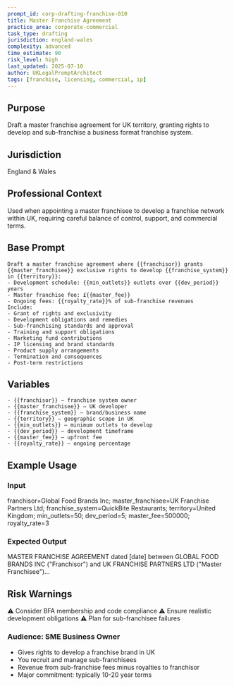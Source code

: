 ```yaml
---
prompt_id: corp-drafting-franchise-010
title: Master Franchise Agreement
practice_area: corporate-commercial
task_type: drafting
jurisdiction: england-wales
complexity: advanced
time_estimate: 90
risk_level: high
last_updated: 2025-07-10
author: UKLegalPromptArchitect
tags: [franchise, licensing, commercial, ip]
---
```


## Purpose
Draft a master franchise agreement for UK territory, granting rights to develop and sub-franchise a business format franchise system.

## Jurisdiction
England & Wales

## Professional Context
Used when appointing a master franchisee to develop a franchise network within UK, requiring careful balance of control, support, and commercial terms.

## Base Prompt
```text
Draft a master franchise agreement where {{franchisor}} grants {{master_franchisee}} exclusive rights to develop {{franchise_system}} in {{territory}}:
- Development schedule: {{min_outlets}} outlets over {{dev_period}} years
- Master franchise fee: £{{master_fee}}
- Ongoing fees: {{royalty_rate}}% of sub-franchise revenues
Include:
- Grant of rights and exclusivity
- Development obligations and remedies
- Sub-franchising standards and approval
- Training and support obligations
- Marketing fund contributions
- IP licensing and brand standards
- Product supply arrangements
- Termination and consequences
- Post-term restrictions
```

## Variables
```text
- {{franchisor}} – franchise system owner
- {{master_franchisee}} – UK developer
- {{franchise_system}} – brand/business name
- {{territory}} – geographic scope in UK
- {{min_outlets}} – minimum outlets to develop
- {{dev_period}} – development timeframe
- {{master_fee}} – upfront fee
- {{royalty_rate}} – ongoing percentage
```

## Example Usage
### Input
franchisor=Global Food Brands Inc; master_franchisee=UK Franchise Partners Ltd; franchise_system=QuickBite Restaurants; territory=United Kingdom; min_outlets=50; dev_period=5; master_fee=500000; royalty_rate=3

### Expected Output
MASTER FRANCHISE AGREEMENT dated [date] between GLOBAL FOOD BRANDS INC ("Franchisor") and UK FRANCHISE PARTNERS LTD ("Master Franchisee")...

## Risk Warnings
⚠️ Consider BFA membership and code compliance
⚠️ Ensure realistic development obligations
⚠️ Plan for sub-franchisee failures

### Audience: SME Business Owner
- Gives rights to develop a franchise brand in UK
- You recruit and manage sub-franchisees
- Revenue from sub-franchise fees minus royalties to franchisor
- Major commitment: typically 10-20 year terms
